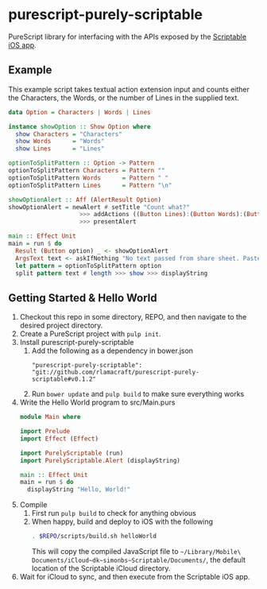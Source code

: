 # purescript-purely-scriptable
PureScript library for interfacing with the APIs exposed by the [Scriptable iOS app](https://scriptable.app).

## Example

This example script takes textual action extension input and counts either the Characters, the Words, or the number of Lines in the supplied text.

```purescript
data Option = Characters | Words | Lines

instance showOption :: Show Option where
  show Characters = "Characters"
  show Words      = "Words"
  show Lines      = "Lines"

optionToSplitPattern :: Option -> Pattern
optionToSplitPattern Characters = Pattern ""
optionToSplitPattern Words      = Pattern " "
optionToSplitPattern Lines      = Pattern "\n"

showOptionAlert :: Aff (AlertResult Option)
showOptionAlert = newAlert # setTitle "Count what?"
                    >>> addActions ((Button Lines):(Button Words):(Button Characters):Nil)
                    >>> presentAlert

main :: Effect Unit
main = run $ do
  Result (Button option) _ <- showOptionAlert
  ArgsText text <- askIfNothing "No text passed from share sheet. Paste here instead." $ head argsText
  let pattern = optionToSplitPattern option
  split pattern text # length >>> show >>> displayString
```

## Getting Started & Hello World

1.  Checkout this repo in some directory, REPO, and then navigate to the desired project directory.
2.  Create a PureScript project with `pulp init`.
3.  Install purescript-purely-scriptable
    1.  Add the following as a dependency in bower.json
        ```
        "purescript-purely-scriptable": "git://github.com/rlamacraft/purescript-purely-scriptable#v0.1.2"
        ```
    2.  Run `bower update` and `pulp build` to make sure everything works
4.  Write the Hello World program to src/Main.purs
    ```purescript
    module Main where

    import Prelude
    import Effect (Effect)

    import PurelyScriptable (run)
    import PurelyScriptable.Alert (displayString)

    main :: Effect Unit
    main = run $ do
      displayString "Hello, World!"
    ```
5.  Compile
    1.  First run `pulp build` to check for anything obvious
    2.  When happy, build and deploy to iOS with the following
        ```bash
        . $REPO/scripts/build.sh helloWorld
        ```
        This will copy the compiled JavaScript file to `~/Library/Mobile\ Documents/iCloud~dk~simonbs~Scriptable/Documents/`, the default location of the Scriptable iCloud directory.
6.  Wait for iCloud to sync, and then execute from the Scriptable iOS app.
